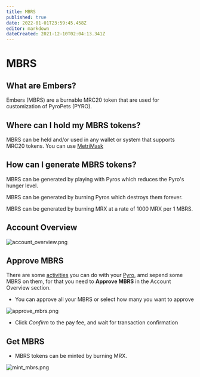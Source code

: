 ```yaml
---
title: MBRS
published: true
date: 2022-01-01T23:59:45.458Z
editor: markdown
dateCreated: 2021-12-10T02:04:13.341Z
---
```


# MBRS

## **What are Embers?**

Embers (MBRS) are a burnable MRC20 token that are used for customization of PyroPets (PYRO).

## **Where can I hold my MBRS tokens?**

MBRS can be held and/or used in any wallet or system that supports MRC20 tokens.
You can use [MetriMask](/metrimask)

## **How can I generate MBRS tokens?**

MBRS can be generated by playing with Pyros which reduces the Pyro's hunger level.

MBRS can be generated by burning Pyros which destroys them forever.

MBRS can be generated by burning MRX at a rate of 1000 MRX per 1 MBRS.

## **Account Overview**

![account_overview.png](/img/account_overview.png)

## **Approve MBRS**

There are some [activities](/tokens/pyro/activities) you can do with your [Pyro](/category/pyro), amd sepend some MBRS on them, for that you need to **Approve MBRS** in the Account Overview section.

- You can approve all your MBRS or select how many you want to approve

![approve_mbrs.png](/img/approve_mbrs.png)

- Click _Confirm_ to the pay fee, and wait for transaction confirmation

## **Get MBRS**

- MBRS tokens can be minted by burning MRX.

![mint_mbrs.png](/img/mint_mbrs.png)
